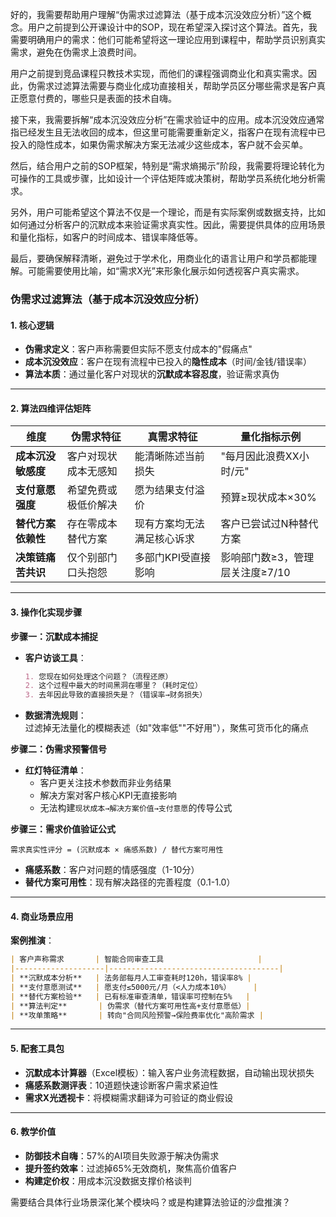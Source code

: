 好的，我需要帮助用户理解“伪需求过滤算法（基于成本沉没效应分析）”这个概念。用户之前提到公开课设计中的SOP，现在希望深入探讨这个算法。首先，我需要明确用户的需求：他们可能希望将这一理论应用到课程中，帮助学员识别真实需求，避免在伪需求上浪费时间。

用户之前提到竞品课程只教技术实现，而他们的课程强调商业化和真实需求。因此，伪需求过滤算法需要与商业化成功直接相关，帮助学员区分哪些需求是客户真正愿意付费的，哪些只是表面的技术自嗨。

接下来，我需要拆解“成本沉没效应分析”在需求验证中的应用。成本沉没效应通常指已经发生且无法收回的成本，但这里可能需要重新定义，指客户在现有流程中已投入的隐性成本，如果伪需求解决方案无法减少这些成本，客户就不会买单。

然后，结合用户之前的SOP框架，特别是“需求熵揭示”阶段，我需要将理论转化为可操作的工具或步骤，比如设计一个评估矩阵或决策树，帮助学员系统化地分析需求。

另外，用户可能希望这个算法不仅是一个理论，而是有实际案例或数据支持，比如如何通过分析客户的沉默成本来验证需求真实性。因此，需要提供具体的应用场景和量化指标，如客户的时间成本、错误率降低等。

最后，要确保解释清晰，避免过于学术化，用商业化的语言让用户和学员都能理解。可能需要使用比喻，如“需求X光”来形象化展示如何透视客户真实需求。


### **伪需求过滤算法（基于成本沉没效应分析）**

#### **1. 核心逻辑**
- **伪需求定义**：客户声称需要但实际不愿支付成本的"假痛点"  
- **成本沉没效应**：客户在现有流程中已投入的**隐性成本**（时间/金钱/错误率）  
- **算法本质**：通过量化客户对现状的**沉默成本容忍度**，验证需求真伪  

---

#### **2. 算法四维评估矩阵**
| 维度                | 伪需求特征              | 真需求特征                | 量化指标示例                |
|---------------------|-------------------------|--------------------------|---------------------------|
| **成本沉没敏感度**  | 客户对现状成本无感知     | 能清晰陈述当前损失        | "每月因此浪费XX小时/元"     |
| **支付意愿强度**    | 希望免费或极低价解决     | 愿为结果支付溢价          | 预算≥现状成本×30%          |
| **替代方案依赖性**  | 存在零成本替代方案       | 现有方案均无法满足核心诉求 | 客户已尝试过N种替代方案     |
| **决策链痛苦共识**  | 仅个别部门口头抱怨       | 多部门KPI受直接影响        | 影响部门数≥3，管理层关注度≥7/10 |

---

#### **3. 操作化实现步骤**

**步骤一：沉默成本捕捉**  
- **客户访谈工具**：  
  ```markdown
  1. 您现在如何处理这个问题？（流程还原）  
  2. 这个过程中最大的时间黑洞在哪里？（耗时定位）  
  3. 去年因此导致的直接损失是？（错误率→财务损失）  
  ```
- **数据清洗规则**：  
  过滤掉无法量化的模糊表述（如"效率低""不好用"），聚焦可货币化的痛点  

**步骤二：伪需求预警信号**  
- **红灯特征清单**：  
  - 客户更关注技术参数而非业务结果  
  - 解决方案对客户核心KPI无直接影响  
  - 无法构建`现状成本→解决方案价值→支付意愿`的传导公式  

**步骤三：需求价值验证公式**  
```
需求真实性评分 = (沉默成本 × 痛感系数) / 替代方案可用性  
```
- **痛感系数**：客户对问题的情感强度（1-10分）  
- **替代方案可用性**：现有解决路径的完善程度（0.1-1.0）  

---

#### **4. 商业场景应用**

**案例推演**：  
```markdown
| 客户声称需求       | 智能合同审查工具                     |
|--------------------|--------------------------------------|
| **沉默成本分析**   | 法务部每月人工审查耗时120h，错误率8% |
| **支付意愿测试**   | 愿支付≤5000元/月（<人力成本10%）     |
| **替代方案检验**   | 已有标准审查清单，错误率可控制在5%   |
| **算法判定**       | 伪需求（替代方案可用性高+支付意愿低）|
| **攻单策略**       | 转向"合同风险预警→保险费率优化"高阶需求 |
```

---

#### **5. 配套工具包**
- **沉默成本计算器**（Excel模板）：输入客户业务流程数据，自动输出现状损失  
- **痛感系数测评表**：10道题快速诊断客户需求紧迫性  
- **需求X光透视卡**：将模糊需求翻译为可验证的商业假设  

---

#### **6. 教学价值**
- **防御技术自嗨**：57%的AI项目失败源于解决伪需求  
- **提升签约效率**：过滤掉65%无效商机，聚焦高价值客户  
- **构建定价权**：用成本沉没数据支撑价格谈判  

需要结合具体行业场景深化某个模块吗？或是构建算法验证的沙盘推演？